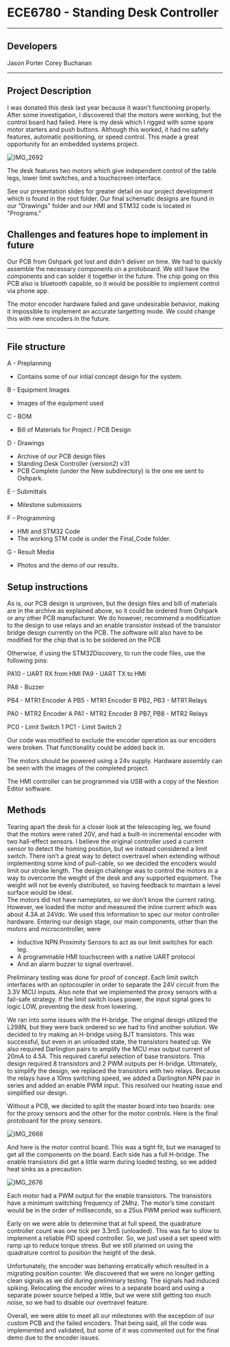 # ECE6780 - Standing Desk Controller

---

## Developers

Jason Porter
Corey Buchanan

---

## Project Description

I was donated this desk last year because it wasn’t functioning properly.  After some investigation, I discovered that the motors were working, but the control board had failed.  Here is my desk which I rigged with some spare motor starters and push buttons.  Although this worked, it had no safety features, automatic positioning, or speed control.  This made a great opportunity for an embedded systems project.

![IMG_2692](https://user-images.githubusercontent.com/19315982/167232393-c4316b30-5477-4dfa-b993-ba316ce1f40b.jpg)

The desk features two motors which give independent control of the table legs, lower limit switches, and a touchscreen interface.

See our presentation slides for greater detail on our project development which is found in the root folder.  Our final schematic designs are found in our "Drawings" folder and our HMI and STM32 code is located in "Programs."

## Challenges and features hope to implement in future

Our PCB from Oshpark got lost and didn't deliver on time. We had to quickly assemble the necessary components on a protoboard. We still have the components and can solder it together in the future. The chip going on this PCB also is bluetooth capable, so it would be possible to implement control via phone app.

The motor encoder hardware failed and gave undesirable behavior, making it impossible to implement an accurate targetting mode. We could change this with new encoders in the future.

---

## File structure

A - Preplanning 
- Contains some of our intial concept design for the system. 

B - Equipment Images 
- Images of the equipment used

C - BOM 
- Bill of Materials for Project / PCB Design

D - Drawings 
- Archive of our PCB design files
- Standing Desk Controller (version2) v31 
- PCB Complete (under the New subdirectory) is the one we sent to Oshpark.

E - Submittals 
- Milestone submissions

F - Programming 
- HMI and STM32 Code
- The working STM code is under the Final_Code folder.

G - Result Media 
- Photos and the demo of our results.

## Setup instructions

As is, our PCB design is unproven, but the design files and bill of materials are in the archive as explained above, so it could be ordered from Oshpark or any other PCB manufacturer. We do however, recommend a modification to the design to use relays and an enable transistor instead of the transistor bridge design currently on the PCB. The software will also have to be modified for the chip that is to be soldered on the PCB

Otherwise, if using the STM32Discovery, to run the code files, use the following pins:

PA10 - UART RX from HMI
PA9 - UART TX to HMI

PA8 - Buzzer

PB4 - MTR1 Encoder A
PB5 - MTR1 Encoder B
PB2, PB3 - MTR1 Relays

PA0 - MTR2 Encoder A
PA1 - MTR2 Encoder B
PB7, PB8 - MTR2 Relays

PC0 - Limit Switch 1
PC1 - Limit Switch 2

Our code was modified to exclude the encoder operation as our encoders were broken. That functionality could be added back in.

The motors should be powered using a 24v supply. Hardware assembly can be seen with the images of the completed project.

The HMI controller can be programmed via USB with a copy of the Nextion Editor software.


## Methods

Tearing apart the desk for a closer look at the telescoping leg, we found that the motors were rated 20V, and had a built-in incremental encoder with two hall-effect sensors.    I believe the original controller used a current sensor to detect the homing position, but we instead considered a limit switch.  There isn’t a great way to detect overtravel when extending without implementing some kind of pull-cable, so we decided the encoders would limit our stroke length. 
The design challenge was to control the motors in a way to overcome the weight of the desk and any supported equipment.  The weight will not be evenly distributed, so having feedback to maintain a level surface would be ideal.  
The motors did not have nameplates, so we don’t know the current rating.  However, we loaded the motor and measured the inline current which was about 4.3A at 24Vdc.  We used this information to spec our motor controller hardware.
Entering our design stage, our main components, other than the motors and microcontroller, were 
-	Inductive NPN Proximity Sensors to act as our limit switches for each leg.
-	A programmable HMI touchscreen with a native UART protocol
-	And an alarm buzzer to signal overtravel.


Preliminary testing was done for proof of concept.  Each limit switch interfaces with an optocoupler in order to separate the 24V circuit from the 3.3V MCU inputs.  Also note that we implemented the proxy sensors with a fail-safe strategy.  If the limit switch loses power, the input signal goes to logic LOW, preventing the desk from lowering.

We ran into some issues with the H-bridge.  The original design utilized the L298N, but they were back ordered so we had to find another solution.  We decided to try making an H-bridge using BJT transistors.  This was successful, but even in an unloaded state, the transistors heated up.  We also required Darlington pairs to amplify the MCU max output current of 20mA to 4.5A.  This required careful selection of base transistors.  This design required 8 transistors and 2 PWM outputs per H-bridge.  Ultimately, to simplify the design, we replaced the transistors with two relays.  Because the relays have a 10ms switching speed, we added a Darlington NPN pair in series and added an enable PWM input.  This resolved our heating issue and simplified our design.

Without a PCB, we decided to split the master board into two boards: one for the proxy sensors and the other for the motor controls.  Here is the final protoboard for the proxy sensors.  

![IMG_2666](https://user-images.githubusercontent.com/19315982/167232841-b92a5c31-d217-44db-bb0b-4126c64667c4.jpg)

And here is the motor control board.  This was a tight fit, but we managed to get all the components on the board.  Each side has a full H-bridge.  The enable transistors did get a little warm during loaded testing, so we added heat sinks as a precaution.

![IMG_2676](https://user-images.githubusercontent.com/19315982/167232830-d8ec011d-9a3b-4e22-93bf-7c31d51f1e3d.jpg)

Each motor had a PWM output for the enable transistors. The transistors have a minimum switching frequency of 2Mhz.  The motor’s time constant would be in the order of milliseconds, so a 25us PWM period was sufficient.

Early on we were able to determine that at full speed, the quadrature controller count was one tick per 3.3mS (unloaded).  This was far to slow to implement a reliable PID speed controller.  So, we just used a set speed with ramp up to reduce torque stress.  But we still planned on using the quadrature control to position the height of the desk.  

Unfortunately, the encoder was behaving erratically which resulted in a migrating position counter.  We discovered that we were no longer getting clean signals as we did during preliminary testing.  The signals had induced spiking.  Relocating the encoder wires to a separate board and using a separate power source helped a little, but we were still getting too much noise, so we had to disable our overtravel feature. 

Overall, we were able to meet all our milestones with the exception of our custom PCB and the failed encoders.  That being said, all the code was implemented and validated, but some of it was commented out for the final demo due to the encoder issues.  

